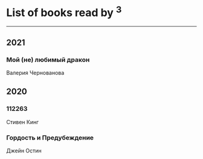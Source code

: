 # List of books read by [](https://plus.google.com/u/0/109746193906459706720/)<sup>3</sup>
---

## 2021

### Мой (не) любимый дракон
Валерия Чернованова



## 2020

### 112263
Стивен Кинг


### Гордость и Предубеждение
Джейн Остин



